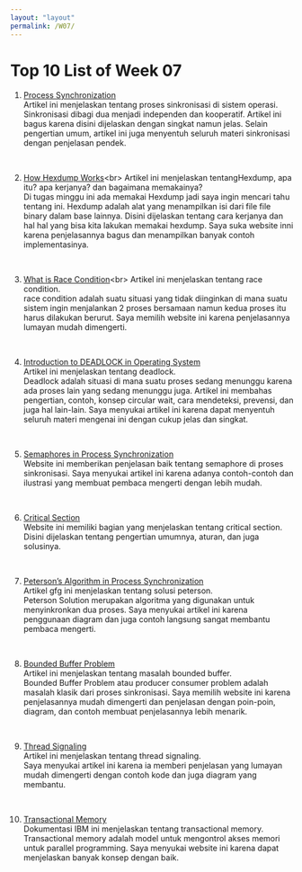```yaml
---
layout: "layout"
permalink: /W07/
---
```


# Top 10 List of Week 07

1. [Process Synchronization](https://www.studytonight.com/operating-system/process-synchronization)<br>
Artikel ini menjelaskan tentang proses sinkronisasi di sistem operasi.<br>
Sinkronisasi dibagi dua menjadi independen dan kooperatif. Artikel ini bagus karena disini dijelaskan dengan singkat namun jelas. Selain pengertian umum, artikel ini juga menyentuh seluruh materi sinkronisasi dengan penjelasan pendek.
<br>

2. [How Hexdump Works](https://opensource.com/article/19/8/dig-binary-files-hexdump#:~:text=Hexdump%20is%20a%20utility%20that,%2C%20reverse%20engineering%2C%20and%20programming.)<br>
Artikel ini menjelaskan tentangHexdump, apa itu? apa kerjanya? dan bagaimana memakainya?<br>
Di tugas minggu ini ada memakai Hexdump jadi saya ingin mencari tahu tentang ini. Hexdump adalah alat yang menampilkan isi dari file file binary dalam base lainnya. Disini dijelaskan tentang cara kerjanya dan hal hal yang bisa kita lakukan memakai hexdump. Saya suka website inni karena penjelasannya bagus dan menampilkan banyak contoh implementasinya.
<br>


3. [What is Race Condition](https://searchstorage.techtarget.com/definition/race-condition#:~:text=A%20race%20condition%20is%20an,sequence%20to%20be%20done%20correctly.)<br>
Artikel ini menjelaskan tentang race condition.<br>
race condition adalah suatu situasi yang tidak diinginkan di mana suatu sistem ingin menjalankan 2 proses bersamaan namun kedua proses itu harus dilakukan berurut. Saya memilih website ini karena penjelasannya lumayan mudah dimengerti.<br>
<br>

4. [Introduction to DEADLOCK in Operating System](https://www.guru99.com/deadlock-in-operating-system.html)<br>
Artikel ini menjelaskan tentang deadlock.<br>
Deadlock adalah situasi di mana suatu proses sedang menunggu karena ada proses lain yang sedang menunggu juga. Artikel ini membahas pengertian, contoh, konsep circular wait, cara mendeteksi, prevensi, dan juga hal lain-lain. Saya menyukai artikel ini karena dapat menyentuh seluruh materi mengenai ini dengan cukup jelas dan singkat.
<br>

5. [Semaphores in Process Synchronization](geeksforgeeks.org/semaphores-in-process-synchronization/)<br>
Website ini memberikan penjelasan baik tentang semaphore di proses sinkronisasi. Saya menyukai artikel ini karena adanya contoh-contoh dan ilustrasi yang membuat pembaca mengerti dengan lebih mudah.
<br>

6. [Critical Section](https://www.guru99.com/process-synchronization.html)<br>
Website ini memiliki bagian yang menjelaskan tentang critical section.<br>
Disini dijelaskan tentang pengertian umumnya, aturan, dan juga solusinya.
<br>

7. [Peterson’s Algorithm in Process Synchronization](https://www.geeksforgeeks.org/petersons-algorithm-in-process-synchronization/)<br>
Artikel gfg ini menjelaskan tentang solusi peterson.<br> 
Peterson Solution merupakan algoritma yang digunakan untuk menyinkronkan dua proses. Saya menyukai artikel ini karena penggunaan diagram dan juga contoh langsung sangat membantu pembaca mengerti.
<br>

8. [Bounded Buffer Problem](https://www.studytonight.com/operating-system/bounded-buffer)<br>
Artikel ini menjelaskan tentang masalah bounded buffer.<br>
Bounded Buffer Problem atau producer consumer problem adalah masalah klasik dari proses sinkronisasi. Saya memilih website ini karena penjelasannya mudah dimengerti dan penjelasan dengan poin-poin, diagram, dan contoh membuat penjelasannya lebih menarik.
<br>

9. [Thread Signaling](http://tutorials.jenkov.com/java-concurrency/thread-signaling.html)<br>
Artikel ini menjelaskan tentang thread signaling.<br>
Saya menyukai artikel ini karena ia memberi penjelasan yang lumayan mudah dimengerti dengan contoh kode dan juga diagram yang membantu.
<br>

10. [Transactional Memory]()<br>
Dokumentasi IBM ini menjelaskan tentang transactional memory.<br>
Transactional memory adalah model untuk mengontrol akses memori untuk parallel programming. Saya menyukai website ini karena dapat menjelaskan banyak konsep dengan baik.
<br>
<br>
<br>
<br>